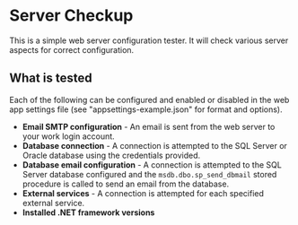 # Server Checkup

This is a simple web server configuration tester. It will check various server aspects for correct configuration.

## What is tested

Each of the following can be configured and enabled or disabled in the web app settings file (see "appsettings-example.json" for format and options).

* **Email SMTP configuration** - An email is sent from the web server to your work login account.
* **Database connection** - A connection is attempted to the SQL Server or Oracle database using the credentials provided.
* **Database email configuration** - A connection is attempted to the SQL Server database configured and the `msdb.dbo.sp_send_dbmail` stored procedure is called to send an email from the database.
* **External services** - A connection is attempted for each specified external service.
* **Installed .NET framework versions**
